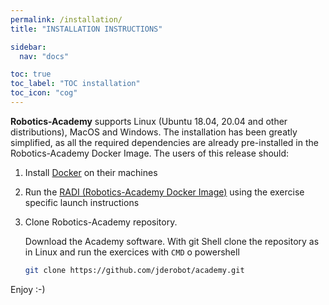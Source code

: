 ```yaml
---
permalink: /installation/
title: "INSTALLATION INSTRUCTIONS"

sidebar:
  nav: "docs"

toc: true
toc_label: "TOC installation"
toc_icon: "cog"
---
```


**Robotics-Academy** supports Linux (Ubuntu 18.04, 20.04 and other distributions), MacOS and Windows. The installation has been greatly simplified, as all the required dependencies are already pre-installed in the Robotics-Academy Docker Image. The users of this release should:

1. Install [Docker](https://www.docker.com/) on their machines
2. Run the [RADI (Robotics-Academy Docker Image)](https://hub.docker.com/r/jderobot/robotics-academy/tags) using the exercise specific launch instructions
3. Clone Robotics-Academy repository.

    Download the Academy software. With git Shell clone the repository as in Linux and run the exercices with `CMD` o powershell

    ```bash
    git clone https://github.com/jderobot/academy.git
    ```
    
Enjoy :-)
